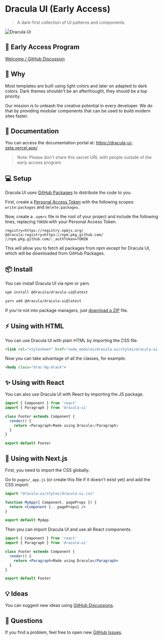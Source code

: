 # Dracula UI (Early Access)

> A dark-first collection of UI patterns and components.

![Dracula UI](https://user-images.githubusercontent.com/398893/111241824-24571f00-85bb-11eb-86fc-15836ac703c6.png)

## :tada: Early Access Program

[Welcome / GitHub Discussion](https://github.com/dracula/dracula-ui/discussions/17)

## :thinking: Why

Most templates are built using light colors and later on adapted to dark colors. Dark themes shouldn't be an afterthought, they should be a top priority.

Our mission is to unleash the creative potential in every developer. We do that by providing modular components that can be used to build modern sites faster.

## :book: Documentation

You can access the documentation portal at: https://dracula-ui-zeta.vercel.app/

> Note: Please don't share this secret URL with people outside of the early access program.

## :computer: Setup

Dracula UI uses [GitHub Packages](https://github.com/features/packages) to distribute the code to you.

First, create a [Personal Access Token](https://github.com/settings/tokens/new) with the following scopes: `write:packages` and `delete:packages`.

Now, create a `.npmrc` file in the root of your project and include the following lines, replacing `TOKEN` with your Personal Access Token.

```
registry=https://registry.npmjs.org/
@dracula:registry=https://npm.pkg.github.com/
//npm.pkg.github.com/:_authToken=TOKEN
```

This will allow you to fetch all packages from npm except for Dracula UI, which will be downloaded from GitHub Packages.

## :package: Install

You can install Dracula UI via npm or yarn.

```bash
npm install @dracula/dracula-ui@latest

yarn add @dracula/dracula-ui@latest
```

If you're not into package managers, just [download a ZIP](https://github.com/dracula/dracula-ui/archive/master.zip) file.

## :zap: Using with HTML

You can use Dracula UI with plain HTML by importing the CSS file.

```html
<link rel="stylesheet" href="node_modules/dracula-ui/styles/dracula-ui.css" />
```

Now you can take advantage of all the classes, for example:

```html
<body class="drac-bg-black">
```

## :sparkles: Using with React

You can also use Dracula UI with React by importing the JS package.

```js
import { Component } from 'react'
import { Paragraph } from 'dracula-ui'

class Footer extends Component {
  render() {
    return <Paragraph>Made using Dracula</Paragraph>
  }
}

export default Footer
```

## :rocket: Using with Next.js

First, you need to import the CSS globally.

Go to `pages/_app.js` (or create this file if it doesn't exist yet) and add the CSS import:

```jsx
import "dracula-ui/styles/dracula-ui.css"

function MyApp({ Component, pageProps }) {
  return <Component {...pageProps} />
}

export default MyApp
```

Then you can import Dracula UI and use all React components.

```jsx
import { Component } from 'react'
import { Paragraph } from 'dracula-ui'

class Footer extends Component {
  render() {
    return <Paragraph>Made using Dracula</Paragraph>
  }
}

export default Footer
```

## :bulb: Ideas

You can suggest new ideas using [GitHub Discussions](https://github.com/dracula/dracula-ui/discussions).

## :wave: Questions

If you find a problem, feel free to open new [GitHub Issues](https://github.com/dracula/dracula-ui/issues).
